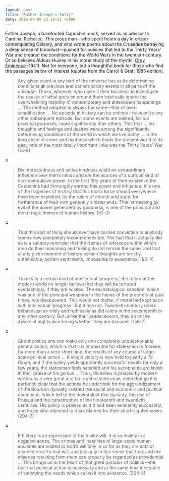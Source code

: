 ```yaml
---
layout: post
title: "Father Joseph's Folly"
date: 2016-04-06 12:19:31 +0000
---
```


<!-- wp:paragraph {"style":{"elements":{"link":{"color":{"text":"var:preset|color|primary"}}}}} -->
<p class="has-link-color">Father Joseph, a barefooted Capuchin monk, served as an advisor to Cardinal Richelieu. This pious man—who spent hours a day in orison contemplating Calvary, and who wrote poems about the Crusades betraying a deep sense of bloodlust—pushed for policies that led to the Thirty Years’ War and created the conditions for the World Wars in the twentieth century. Or so believes Aldous Huxley in his moral study of the mystic, <a href="http://www.amazon.com/Grey-Eminence-Aldous-Huxley/dp/0099477823/">Grey Eminence</a> (1941). Not for everyone, but a thoughtful book for those who find the passages below of interest (quotes from the Carrol &amp; Graf: 1985 edition).</p>
<!-- /wp:paragraph -->

<!-- wp:more -->
<!--more-->
<!-- /wp:more -->

<!-- wp:quote -->
<blockquote class="wp-block-quote"><!-- wp:paragraph -->
<p>Any given event in any part of the universe has as its determining conditions all previous and contemporary events in all parts of the universe. Those, whoever, who make it their business to investigate the causes of what goes on around them habitually ignore the overwhelming majority of contemporary and antecedent happenings … The method adopted is always the same—that of over-simplification … No episode in history can be entirely irrelevant to any other subsequent episode. But some events are related, for our practical purposes, more significantly than others. This friar … his thoughts and feelings and desires were among the significantly determining conditions of the world in which we live today … In the long chain of crime and madness which binds the present world to its past, one of the most fatally important links was the Thirty Years’ War. (16-8)</p>
<!-- /wp:paragraph --></blockquote>
<!-- /wp:quote -->

<!-- wp:paragraph {"align":"center"} -->
<p class="has-text-align-center">⁂</p>
<!-- /wp:paragraph -->

<!-- wp:quote -->
<blockquote class="wp-block-quote"><!-- wp:paragraph -->
<p>Disinterestedness and active kindness wield an extraordinary influence over men’s minds and are the sources of a curious kind of non-compulsive power. In the first fifty years of their existence the Capuchins had thoroughly earned this power and influence. It is one of the tragedies of history that this moral force should everywhere have been exploited, by the rulers of church and state, for furtherance of their own generally sinister ends. This harnessing by evil of the power generated by goodness, is one of the principal and most tragic themes of human history. (52-3)</p>
<!-- /wp:paragraph --></blockquote>
<!-- /wp:quote -->

<!-- wp:paragraph {"align":"center"} -->
<p class="has-text-align-center">⁂</p>
<!-- /wp:paragraph -->

<!-- wp:quote -->
<blockquote class="wp-block-quote"><!-- wp:paragraph -->
<p>That this sort of thing should ever have carried conviction to anybody seems now completely incomprehensible. The fact that it actually did so is a salutary reminder that the frames of reference within which men do their reasoning and feeling do not remain the same, and that at any given moment of history certain thoughts are strictly unthinkable, certain sentiments, impossible to experience. (93-4)</p>
<!-- /wp:paragraph --></blockquote>
<!-- /wp:quote -->

<!-- wp:paragraph {"align":"center"} -->
<p class="has-text-align-center">⁂</p>
<!-- /wp:paragraph -->

<!-- wp:quote -->
<blockquote class="wp-block-quote"><!-- wp:paragraph -->
<p>Thanks to a certain kind of intellectual ‘progress,’ the rulers of the modern world no longer believe that they will be tortured everlastingly, if they are wicked. The eschatological sanction, which was one of the principal weapons in the hands of the prophets of past times, has disappeared. This would not matter, if moral had kept pace with intellectual ‘progress.’ But it has not. Twentieth-century rulers behave just as vilely and ruthlessly as did rulers in the seventeenth or any other century. But unlike their predecessors, they do not lie awake at nights wondering whether they are damned. (156-7)</p>
<!-- /wp:paragraph --></blockquote>
<!-- /wp:quote -->

<!-- wp:paragraph {"align":"center"} -->
<p class="has-text-align-center">⁂</p>
<!-- /wp:paragraph -->

<!-- wp:quote -->
<blockquote class="wp-block-quote"><!-- wp:paragraph -->
<p>About politics one can make only one completely unquestionable generalization, which is that it is impossible for statesmen to foresee, for more than a very short time, the results of any course of large-scale political action … A single victory is now held to justify a <i>Te Deum</i>, and if the policy yields apparently successful results for only a few years, the statesman feels satisfied and his sycophants are lavish in their praise of his genius … Thus, Richelieu is praised by modern writers as a very great and far-sighted statesman, even though it is perfectly clear that the actions he undertook for the aggrandizement of the Bourbon dynasty created the social and economic and political conditions, which led to the downfall of that dynasty, the rise of Prussia and the catastrophes of the nineteenth and twentieth centuries. His policy is praised as if it had been eminently successful, and those who objected to it are blamed for their short-sighted views. (294-7)</p>
<!-- /wp:paragraph --></blockquote>
<!-- /wp:quote -->

<!-- wp:paragraph {"align":"center"} -->
<p class="has-text-align-center">⁂</p>
<!-- /wp:paragraph -->

<!-- wp:quote -->
<blockquote class="wp-block-quote"><!-- wp:paragraph -->
<p>If history is an expression of the divine will, it is so mainly in a negative sense. The crimes and insanities of large-scale human societies are related to God’s will only in so far as they are acts of disobedience to that will, and it is only in this sense that they and the miseries resulting from them can properly be regarded as providential … This brings us to the heart of that great paradox of politics—the fact that political action is necessary and at the same time incapable of satisfying the needs which called it into existence. (304-5)</p>
<!-- /wp:paragraph --></blockquote>
<!-- /wp:quote -->

<!-- wp:paragraph -->
<p></p>
<!-- /wp:paragraph -->
